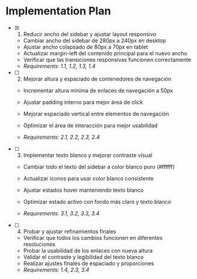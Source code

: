 # Implementation Plan

- [x] 1. Reducir ancho del sidebar y ajustar layout responsivo


  - Cambiar ancho del sidebar de 280px a 240px en desktop
  - Ajustar ancho colapsado de 80px a 70px en tablet
  - Actualizar margin-left del contenido principal para el nuevo ancho
  - Verificar que las transiciones responsivas funcionen correctamente
  - _Requirements: 1.1, 1.2, 1.3, 1.4_



- [ ] 2. Mejorar altura y espaciado de contenedores de navegación
  - Incrementar altura mínima de enlaces de navegación a 50px
  - Ajustar padding interno para mejor área de click
  - Mejorar espaciado vertical entre elementos de navegación


  - Optimizar el área de interacción para mejor usabilidad
  - _Requirements: 2.1, 2.2, 2.3, 2.4_

- [ ] 3. Implementar texto blanco y mejorar contraste visual
  - Cambiar todo el texto del sidebar a color blanco puro (#ffffff)



  - Actualizar iconos para usar color blanco consistente
  - Ajustar estados hover manteniendo texto blanco
  - Optimizar estado activo con fondo más claro y texto blanco
  - _Requirements: 3.1, 3.2, 3.3, 3.4_

- [ ] 4. Probar y ajustar refinamientos finales
  - Verificar que todos los cambios funcionen en diferentes resoluciones
  - Probar la usabilidad de los enlaces con nueva altura
  - Validar el contraste y legibilidad del texto blanco
  - Realizar ajustes finales de espaciado y proporciones
  - _Requirements: 1.4, 2.3, 3.4_